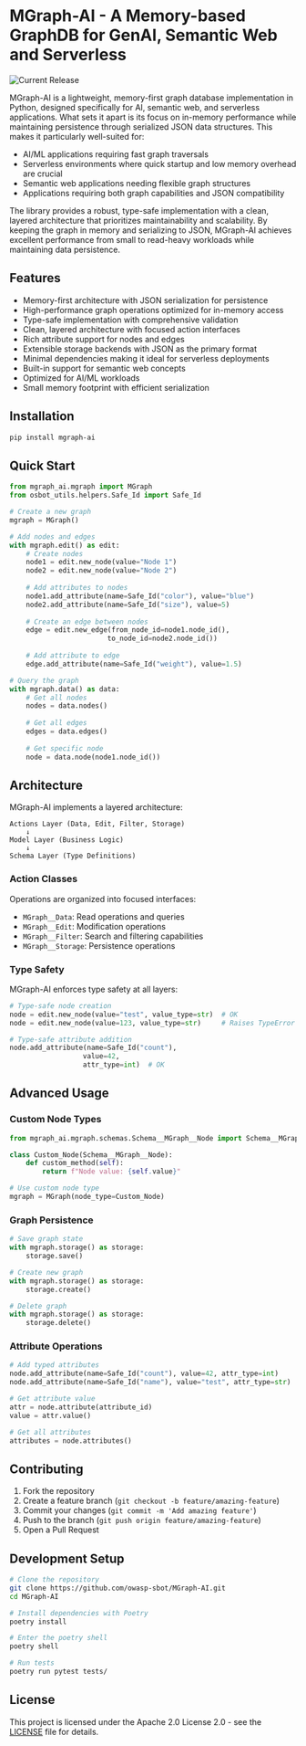 # MGraph-AI - A Memory-based GraphDB for GenAI, Semantic Web and Serverless

![Current Release](https://img.shields.io/badge/release-v0.5.47-blue)

MGraph-AI is a lightweight, memory-first graph database implementation in Python, designed specifically for AI, semantic web, 
and serverless applications. What sets it apart is its focus on in-memory performance while maintaining persistence through 
serialized JSON data structures. This makes it particularly well-suited for:

- AI/ML applications requiring fast graph traversals
- Serverless environments where quick startup and low memory overhead are crucial
- Semantic web applications needing flexible graph structures
- Applications requiring both graph capabilities and JSON compatibility

The library provides a robust, type-safe implementation with a clean, layered architecture that prioritizes maintainability 
and scalability. By keeping the graph in memory and serializing to JSON, MGraph-AI achieves excellent performance from small to read-heavy 
workloads while maintaining data persistence.

## Features

- Memory-first architecture with JSON serialization for persistence
- High-performance graph operations optimized for in-memory access
- Type-safe implementation with comprehensive validation
- Clean, layered architecture with focused action interfaces
- Rich attribute support for nodes and edges
- Extensible storage backends with JSON as the primary format
- Minimal dependencies making it ideal for serverless deployments
- Built-in support for semantic web concepts
- Optimized for AI/ML workloads
- Small memory footprint with efficient serialization

## Installation

```bash
pip install mgraph-ai
```

## Quick Start

```python
from mgraph_ai.mgraph import MGraph
from osbot_utils.helpers.Safe_Id import Safe_Id

# Create a new graph
mgraph = MGraph()

# Add nodes and edges
with mgraph.edit() as edit:
    # Create nodes
    node1 = edit.new_node(value="Node 1")
    node2 = edit.new_node(value="Node 2")
    
    # Add attributes to nodes
    node1.add_attribute(name=Safe_Id("color"), value="blue")
    node2.add_attribute(name=Safe_Id("size"), value=5)
    
    # Create an edge between nodes
    edge = edit.new_edge(from_node_id=node1.node_id(), 
                        to_node_id=node2.node_id())
    
    # Add attribute to edge
    edge.add_attribute(name=Safe_Id("weight"), value=1.5)

# Query the graph
with mgraph.data() as data:
    # Get all nodes
    nodes = data.nodes()
    
    # Get all edges
    edges = data.edges()
    
    # Get specific node
    node = data.node(node1.node_id())
```

## Architecture

MGraph-AI implements a layered architecture:

```
Actions Layer (Data, Edit, Filter, Storage)
    ↓
Model Layer (Business Logic)
    ↓
Schema Layer (Type Definitions)
```

### Action Classes

Operations are organized into focused interfaces:

- `MGraph__Data`: Read operations and queries
- `MGraph__Edit`: Modification operations
- `MGraph__Filter`: Search and filtering capabilities
- `MGraph__Storage`: Persistence operations

### Type Safety

MGraph-AI enforces type safety at all layers:

```python
# Type-safe node creation
node = edit.new_node(value="test", value_type=str)  # OK
node = edit.new_node(value=123, value_type=str)     # Raises TypeError

# Type-safe attribute addition
node.add_attribute(name=Safe_Id("count"), 
                  value=42, 
                  attr_type=int)  # OK
```

## Advanced Usage

### Custom Node Types

```python
from mgraph_ai.mgraph.schemas.Schema__MGraph__Node import Schema__MGraph__Node

class Custom_Node(Schema__MGraph__Node):
    def custom_method(self):
        return f"Node value: {self.value}"

# Use custom node type
mgraph = MGraph(node_type=Custom_Node)
```

### Graph Persistence

```python
# Save graph state
with mgraph.storage() as storage:
    storage.save()

# Create new graph
with mgraph.storage() as storage:
    storage.create()

# Delete graph
with mgraph.storage() as storage:
    storage.delete()
```

### Attribute Operations

```python
# Add typed attributes
node.add_attribute(name=Safe_Id("count"), value=42, attr_type=int)
node.add_attribute(name=Safe_Id("name"), value="test", attr_type=str)

# Get attribute value
attr = node.attribute(attribute_id)
value = attr.value()

# Get all attributes
attributes = node.attributes()
```

## Contributing

1. Fork the repository
2. Create a feature branch (`git checkout -b feature/amazing-feature`)
3. Commit your changes (`git commit -m 'Add amazing feature'`)
4. Push to the branch (`git push origin feature/amazing-feature`)
5. Open a Pull Request

## Development Setup

```bash
# Clone the repository
git clone https://github.com/owasp-sbot/MGraph-AI.git
cd MGraph-AI

# Install dependencies with Poetry
poetry install

# Enter the poetry shell
poetry shell

# Run tests
poetry run pytest tests/
```

## License

This project is licensed under the Apache 2.0 License 2.0 - see the [LICENSE](LICENSE) file for details.

